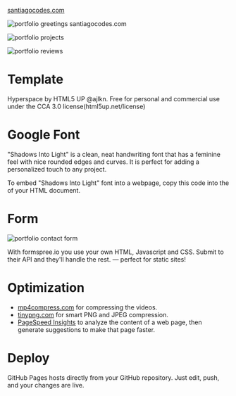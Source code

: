 [santiagocodes.com](https://santiagocodes.com/)

![portfolio greetings santiagocodes.com](https://i.postimg.cc/VNH0TQyq/portfolio-p1.png)

![portfolio projects](https://i.postimg.cc/Ss2YbTqw/portfolio-p2.png)

![portfolio reviews](https://i.postimg.cc/8PVJxmY0/portfolio-p3.png)

# Template

Hyperspace by HTML5 UP @ajlkn. Free for personal and commercial use under the CCA 3.0 license(html5up.net/license)

# Google Font

"Shadows Into Light" is a clean, neat handwriting font that has a feminine feel with nice rounded edges and curves. It is perfect for adding a personalized touch to any project.

To embed "Shadows Into Light" font into a webpage, copy this code into the <head> of your HTML document.

<link href="https://fonts.googleapis.com/css?family=Shadows+Into+Light&display=swap" rel="stylesheet">

# Form

![portfolio contact form](https://i.postimg.cc/GmLBmhdP/portfolio-p4.png)

With formspree.io you use your own HTML, Javascript and CSS. Submit to their API and they'll handle the rest. — perfect for static sites!

# Optimization

- [mp4compress.com](https://www.mp4compress.com/) for compressing the videos.
- [tinypng.com](https://tinypng.com/) for smart PNG and JPEG compression.
- [PageSpeed Insights](https://developers.google.com/speed/pagespeed/insights/?hl=en) to analyze the content of a web page, then generate suggestions to make that page faster.

# Deploy

GitHub Pages hosts directly from your GitHub repository. Just edit, push, and your changes are live.
